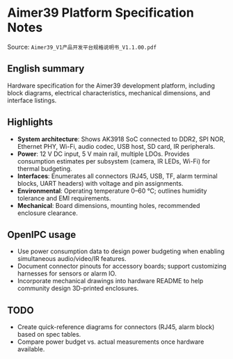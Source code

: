 # Aimer39 Platform Specification Notes

Source: `Aimer39_V1产品开发平台规格说明书_V1.1.00.pdf`

## English summary
Hardware specification for the Aimer39 development platform, including block diagrams, electrical characteristics, mechanical dimensions, and interface listings.

## Highlights
- **System architecture**: Shows AK3918 SoC connected to DDR2, SPI NOR, Ethernet PHY, Wi-Fi, audio codec, USB host, SD card, IR peripherals.
- **Power**: 12 V DC input, 5 V main rail, multiple LDOs. Provides consumption estimates per subsystem (camera, IR LEDs, Wi-Fi) for thermal budgeting.
- **Interfaces**: Enumerates all connectors (RJ45, USB, TF, alarm terminal blocks, UART headers) with voltage and pin assignments.
- **Environmental**: Operating temperature 0–60 °C; outlines humidity tolerance and EMI requirements.
- **Mechanical**: Board dimensions, mounting holes, recommended enclosure clearance.

## OpenIPC usage
- Use power consumption data to design power budgeting when enabling simultaneous audio/video/IR features.
- Document connector pinouts for accessory boards; support customizing harnesses for sensors or alarm IO.
- Incorporate mechanical drawings into hardware README to help community design 3D-printed enclosures.

## TODO
- Create quick-reference diagrams for connectors (RJ45, alarm block) based on spec tables.
- Compare power budget vs. actual measurements once hardware available.
